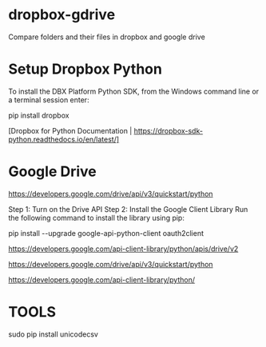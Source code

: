 # dropbox-gdrive
Compare folders and their files in dropbox and google drive

# Setup Dropbox Python
To install the DBX Platform Python SDK, from the Windows command line or a terminal session enter:

pip install dropbox


[Dropbox for Python Documentation | https://dropbox-sdk-python.readthedocs.io/en/latest/]


# Google Drive
https://developers.google.com/drive/api/v3/quickstart/python

Step 1: Turn on the Drive API
Step 2: Install the Google Client Library
Run the following command to install the library using pip:

pip install --upgrade google-api-python-client oauth2client


https://developers.google.com/api-client-library/python/apis/drive/v2

https://developers.google.com/drive/api/v3/quickstart/python

https://developers.google.com/api-client-library/python/

# TOOLS
sudo pip install unicodecsv
